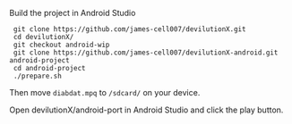 Build the project in Android Studio

```
 git clone https://github.com/james-cell007/devilutionX.git
 cd devilutionX/
 git checkout android-wip
 git clone https://github.com/james-cell007/devilutionX-android.git android-project
 cd android-project
 ./prepare.sh
```

Then move `diabdat.mpq` to `/sdcard/` on your device.

Open devilutionX/android-port in Android Studio and click the play button.
